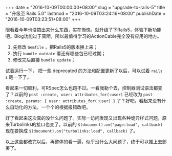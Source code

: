 +++
date = "2016-10-09T00:00:00+08:00"
slug = "upgrade-to-rails-5"
title = "升级至 Rails 5.0"
lastmod = "2016-10-09T03:24:16+08:00"
publishDate = "2016-10-09T03:23:51+08:00"
+++

眼看着今年也没搞出来什么东西，实在惭愧。就升级了下Rails5，体验下新功能吧。Blog功能过于简陋，所以最值得学习的ActionCable完全没有应用的地方。
 
1. 先修改 `Gemfile` ，把Rails5的版本换上来；
2. 执行 `bundle outdate` 看还有哪些包已经过期；
3. 修改完后直接 `bundle update`；

试着运行一下， 把一些 deprecated 的方法和配置更新了以后，可以试着 `rails s` 跑一下了。

看起来一切顺利，可RSpec怎么也跑不过。一看我勒个去，控制器测试语法都变了？以前的 `post :create, user: attributes_for(:user)` 已经改为 `post :create, params: { user: attributes_for(:user) }` 了？好吧，看起来没有什么自动化的方法，一个个的根据报错改吧。

好了看起来这次真的没什么问题了。实际一访问发现又出现各种诡异样式问题，原来Turbolinks的接口也变了。以前的 `$(document).on("page:load", callback)` 现在要换成 `$(document).on("turbolinks:load", callback)` 了。

以上这些都改完以后，再整体的看一遍，似乎没什么大问题了，终于可以推上去部署了。
